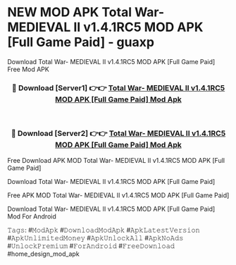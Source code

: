 # NEW MOD APK Total War- MEDIEVAL II v1.4.1RC5 MOD APK [Full Game Paid] - guaxp
Download Total War- MEDIEVAL II v1.4.1RC5 MOD APK [Full Game Paid] Free Mod APK

<div align="center">
<h3>🔴 Download [Server1] 👉👉 <a href="https://apk-comot.site?title=Total_War-_MEDIEVAL_II_v1.4.1RC5_MOD_APK_[Full_Game_Paid]">Total War- MEDIEVAL II v1.4.1RC5 MOD APK [Full Game Paid] Mod Apk</a></h3><br>

<h3>🔴 Download [Server2] 👉👉 <a href="https://apk-comot.site?title=Total_War-_MEDIEVAL_II_v1.4.1RC5_MOD_APK_[Full_Game_Paid]">Total War- MEDIEVAL II v1.4.1RC5 MOD APK [Full Game Paid] Mod Apk</a></h3>
</div>


Free Download APK MOD Total War- MEDIEVAL II v1.4.1RC5 MOD APK [Full Game Paid]

Download Total War- MEDIEVAL II v1.4.1RC5 MOD APK [Full Game Paid] 

Free APK MOD Total War- MEDIEVAL II v1.4.1RC5 MOD APK [Full Game Paid] 

Download Total War- MEDIEVAL II v1.4.1RC5 MOD APK [Full Game Paid] Mod For Android

𝚃𝚊𝚐𝚜: #𝙼𝚘𝚍𝙰𝚙𝚔 #𝙳𝚘𝚠𝚗𝚕𝚘𝚊𝚍𝙼𝚘𝚍𝙰𝚙𝚔 #𝙰𝚙𝚔𝙻𝚊𝚝𝚎𝚜𝚝𝚅𝚎𝚛𝚜𝚒𝚘𝚗 #𝙰𝚙𝚔𝚄𝚗𝚕𝚒𝚖𝚒𝚝𝚎𝚍𝙼𝚘𝚗𝚎𝚢 #𝙰𝚙𝚔𝚄𝚗𝚕𝚘𝚌𝚔𝙰𝚕𝚕 #𝙰𝚙𝚔𝙽𝚘𝙰𝚍𝚜 #𝚄𝚗𝚕𝚘𝚌𝚔𝙿𝚛𝚎𝚖𝚒𝚞𝚖 #𝙵𝚘𝚛𝙰𝚗𝚍𝚛𝚘𝚒𝚍 #𝙵𝚛𝚎𝚎𝙳𝚘𝚠𝚗𝚕𝚘𝚊𝚍 #home_design_mod_apk